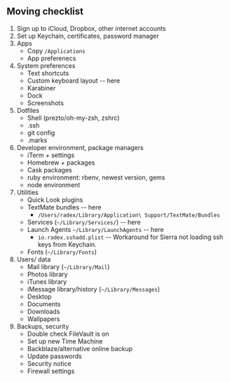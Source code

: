 ## Moving checklist

1. Sign up to iCloud, Dropbox, other internet accounts
2. Set up Keychain, certificates, password manager
3. Apps
	- Copy `/Applications`
	- App preferenecs
4. System preferences
	- Text shortcuts
	- Custom keyboard layout -- here
	- Karabiner
	- Dock
	- Screenshots
5. Dotfiles
	- Shell (prezto/oh-my-zsh, zshrc)
	- .ssh
	- git config
	- .marks
6. Developer environment, package managers
	- iTerm + settings
	- Homebrew + packages
	- Cask packages
	- ruby environment: rbenv, newest version, gems
	- node environment
5. Utilities
	- Quick Look plugins
	- TextMate bundles -- here
		* `/Users/radex/Library/Application\ Support/TextMate/Bundles`
	- Services (`~/Library/Services/`) -- here
	- Launch Agents `~/Library/LaunchAgents` -- here
		* `io.radex.sshadd.plist` -- Workaround for Sierra not loading ssh keys from Keychain.
	- Fonts (`~/Library/Fonts`)
6. Users/ data
	- Mail library (`~/Library/Mail`)
	- Photos library
	- iTunes library
	- iMessage library/history (`~/Library/Messages`)
	- Desktop
	- Documents
	- Downloads
	- Wallpapers
7. Backups, security
	- Double check FileVault is on
	- Set up new Time Machine
	- Backblaze/alternative online backup
	- Update passwords
	- Security notice
	- Firewall settings